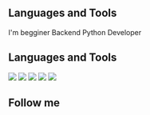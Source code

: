 ## Languages and Tools
I'm begginer Backend Python Developer

## Languages and Tools
<p><img src="https://img.shields.io/badge/Python-gray?style=for-the-badge&logo=python&logoColor=blue"/> <img src="https://img.shields.io/badge/Django DRF Channels-gray?style=for-the-badge&logo=django&logoColor=green"/> <img src="https://img.shields.io/badge/sql-gray?style=for-the-badge&logo=postgresql&logoColor=blue"/> <img src="https://img.shields.io/badge/redis-gray?style=for-the-badge&logo=redis&logoColor=red"/> <img src="https://img.shields.io/badge/celery-gray?style=for-the-badge&logo=celery&logoColor=green"/></p>


## Follow me
<p></p>
